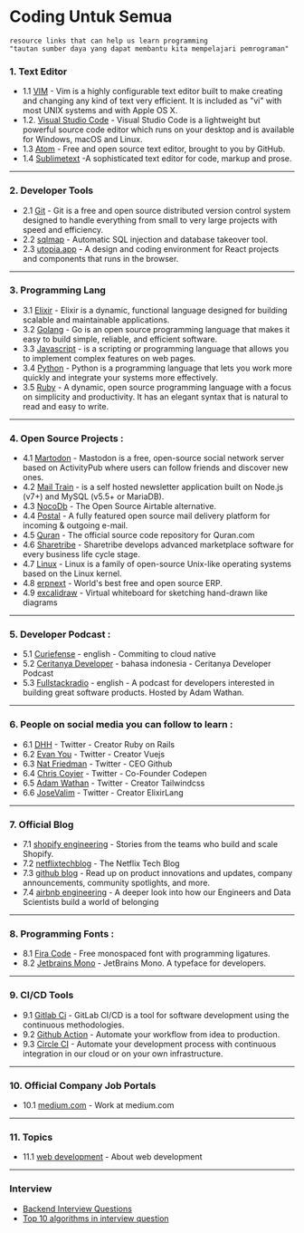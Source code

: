 # Coding Untuk Semua

```
resource links that can help us learn programming
"tautan sumber daya yang dapat membantu kita mempelajari pemrograman"
```

### 1. Text Editor
- 1.1 [VIM](/text-editor/vim.md) - Vim is a highly configurable text editor built to make creating and changing any kind of text very efficient. It is included as "vi" with most UNIX systems and with Apple OS X.
- 1.2. [Visual Studio Code](/text-editor/visual-studio-code.md) - Visual Studio Code is a lightweight but powerful source code editor which runs on your desktop and is available for Windows, macOS and Linux.
- 1.3 [Atom](https://atom.io/) - Free and open source text editor, brought to you by GitHub.
- 1.4 [Sublimetext](https://www.sublimetext.com/) -A sophisticated text editor for code, markup and prose.

---

### 2. Developer Tools
- 2.1 [Git](/tools/git.md) - Git is a free and open source distributed version control system designed to handle everything from small to very large projects with speed and efficiency.
- 2.2 [sqlmap](https://github.com/sqlmapproject/sql-map) - Automatic SQL injection and database takeover tool.
- 2.3 [utopia.app](https://utopia.app/) - A design and coding environment for React projects and components that runs in the browser.

---

### 3. Programming Lang

- 3.1 [Elixir](/programming-lang/elixir.md) - Elixir is a dynamic, functional language designed for building scalable and maintainable applications.
- 3.2 [Golang](/programming-lang/golang.md) - Go is an open source programming language that makes it easy to build simple, reliable, and efficient software.
- 3.3 [Javascript](/programming-lang/javascript.md) - is a scripting or programming language that allows you to implement complex features on web pages.
- 3.4 [Python](/programming-lang/python.md) - Python is a programming language that lets you work more quickly and integrate your systems more effectively.
- 3.5 [Ruby](/programming-lang/ruby.md) - A dynamic, open source programming language with a focus on simplicity and productivity. It has an elegant syntax that is natural to read and easy to write.

---

### 4. Open Source Projects :

- 4.1 [Martodon](https://github.com/tootsuite/mastodon) - Mastodon is a free, open-source social network server based on ActivityPub where users can follow friends and discover new ones.
- 4.2 [Mail Train](https://github.com/Mailtrain-org/mailtrain) - is a self hosted newsletter application built on Node.js (v7+) and MySQL (v5.5+ or MariaDB).
- 4.3 [NocoDb](https://github.com/nocodb/nocodb) - The Open Source Airtable alternative.
- 4.4 [Postal](https://github.com/postalhq/postal) - A fully featured open source mail delivery platform for incoming & outgoing e-mail.
- 4.5 [Quran](https://github.com/quran/quran.com-frontend-v2) - The official source code repository for Quran.com 
- 4.6 [Sharetribe](https://github.com/sharetribe/sharetribe) - Sharetribe develops advanced marketplace software for every business life cycle stage.
- 4.7 [Linux](oss-projects/linux.md) - Linux is a family of open-source Unix-like operating systems based on the Linux kernel.
- 4.8 [erpnext](https://github.com/frappe/erpnext) - World's best free and open source ERP.
- 4.9 [excalidraw](https://github.com/excalidraw/excalidraw) - Virtual whiteboard for sketching hand-drawn like diagrams

---

### 5. Developer Podcast :

- 5.1 [Curiefense](https://podcast.curiefense.io/episodes) - english - Commiting to cloud native
- 5.2 [Ceritanya Developer](https://anchor.fm/ceritanya-developer) - bahasa indonesia - Ceritanya Developer Podcast
- 5.3 [Fullstackradio](https://fullstackradio.com/) - english - A podcast for developers interested in building great software products. Hosted by Adam Wathan.

---

### 6. People on social media you can follow to learn :

- 6.1 [DHH](https://twitter.com/dhh) - Twitter - Creator Ruby on Rails
- 6.2 [Evan You](https://twitter.com/youyuxi) - Twitter - Creator Vuejs
- 6.3 [Nat Friedman](https://twitter.com/natfriedman) - Twitter - CEO Github
- 6.4 [Chris Coyier](https://twitter.com/chriscoyier) - Twitter - Co-Founder Codepen
- 6.5 [Adam Wathan](https://twitter.com/adamwathan) - Twitter - Creator Tailwindcss
- 6.6 [JoseValim](https://twitter.com/josevalim) - Twitter - Creator ElixirLang

---

### 7. Official Blog

- 7.1 [shopify engineering](https://shopify.engineering/) - Stories from the teams who build and scale Shopify.
- 7.2 [netflixtechblog](https://netflixtechblog.com/) - The Netflix Tech Blog
- 7.3 [github blog](https://github.blog/) - Read up on product innovations and updates, company announcements, community spotlights, and more.
- 7.4 [airbnb engineering](https://medium.com/airbnb-engineering) - A deeper look into how our Engineers and Data Scientists build a world of belonging

---

### 8. Programming Fonts :

- 8.1 [Fira Code](https://github.com/tonsky/FiraCode) - Free monospaced font with programming ligatures.
- 8.2 [Jetbrains Mono](https://www.jetbrains.com/lp/mono/) - JetBrains Mono. A typeface for developers.

---

### 9. CI/CD Tools

- 9.1 [Gitlab Ci](https://docs.gitlab.com/ee/ci/) - GitLab CI/CD is a tool for software development using the continuous methodologies.
- 9.2 [Github Action](https://github.com/features/actions) - Automate your workflow from idea to production.
- 9.3 [Circle CI](https://circleci.com/) - Automate your development process with continuous integration in our cloud or on your own infrastructure.

---

### 10. Official Company Job Portals

- 10.1 [medium.com](https://medium.com/jobs-at-medium/work-at-medium-959d1a85284e) - Work at medium.com

---

### 11. Topics

- 11.1 [web development](web_dev.md) - About web development

---

### Interview
*  [Backend Interview Questions](https://github.com/arialdomartini/Back-End-Developer-Interview-Questions)
*  [Top 10 algorithms in interview question](https://www.geeksforgeeks.org/top-10-algorithms-in-interview-questions/)

